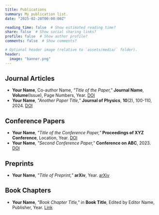 ```yaml
---
title: Publications
summary: My publication list.
date: "2025-02-28T00:00:00Z"

reading_time: false  # Show estimated reading time?
share: false  # Show social sharing links?
profile: false  # Show author profile?
comments: false  # Show comments?

# Optional header image (relative to `assets/media/` folder).
header:
  image: "banner.png"
---
```


## Journal Articles
- **Your Name**, Co-author Name, *"Title of the Paper,"* **Journal Name**, **Volume**(Issue), Page Numbers, Year. [DOI](#)
- **Your Name**, *"Another Paper Title,"* **Journal of Physics**, **10**(2), 100-110, 2024. [DOI](#)

## Conference Papers
- **Your Name**, *"Title of the Conference Paper,"* **Proceedings of XYZ Conference**, Location, Year. [DOI](#)
- **Your Name**, *"Second Conference Paper,"* **Conference on ABC**, 2023. [DOI](#)

## Preprints
- **Your Name**, *"Title of Preprint,"* **arXiv**, Year. [arXiv](https://arxiv.org/abs/xxxxx)

## Book Chapters
- **Your Name**, *"Book Chapter Title,"* in **Book Title**, Edited by Editor Name, Publisher, Year. [Link](#)
